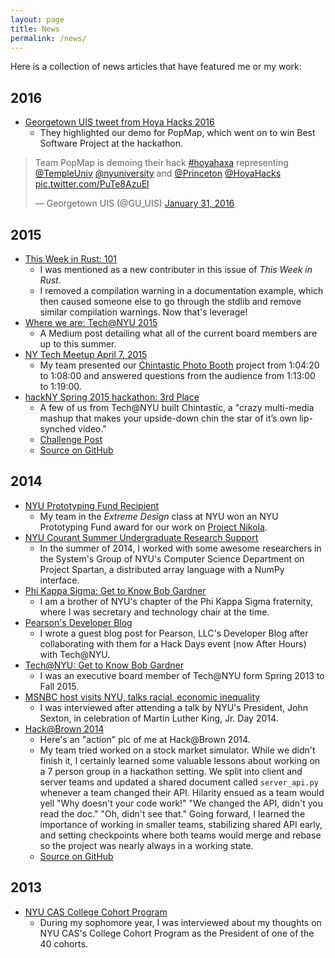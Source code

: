 ```yaml
---
layout: page
title: News
permalink: /news/
---
```


Here is a collection of news articles that have featured me or my work:

## 2016

- [Georgetown UIS tweet from Hoya Hacks 2016][tweet]
  - They highlighted our demo for PopMap, which went on to win Best Software
    Project at the hackathon.

<blockquote class="twitter-tweet" data-lang="en"><p lang="en" dir="ltr">Team PopMap is demoing their hack <a href="https://twitter.com/hashtag/hoyahaxa?src=hash&amp;ref_src=twsrc%5Etfw">#hoyahaxa</a> representing <a href="https://twitter.com/TempleUniv?ref_src=twsrc%5Etfw">@TempleUniv</a> <a href="https://twitter.com/nyuniversity?ref_src=twsrc%5Etfw">@nyuniversity</a> and <a href="https://twitter.com/Princeton?ref_src=twsrc%5Etfw">@Princeton</a> <a href="https://twitter.com/HoyaHacks?ref_src=twsrc%5Etfw">@HoyaHacks</a> <a href="https://t.co/PuTe8AzuEl">pic.twitter.com/PuTe8AzuEl</a></p>&mdash; Georgetown UIS (@GU_UIS) <a href="https://twitter.com/GU_UIS/status/693845446586929152?ref_src=twsrc%5Etfw">January 31, 2016</a></blockquote>
<script async src="https://platform.twitter.com/widgets.js" charset="utf-8"></script>

[tweet]: https://twitter.com/GU_UIS/status/693845446586929152

## 2015

- [This Week in Rust: 101][twir]
  - I was mentioned as a new contributer in this issue of _This Week in Rust_.
  - I removed a compilation warning in a documentation example, which then
    caused someone else to go through the stdlib and remove similar compilation
    warnings. Now that's leverage!
- [Where we are: Tech@NYU 2015][techatnyu]
  - A Medium post detailing what all of the current board members are up to
    this summer.
- [NY Tech Meetup April 7, 2015][nytm]
  - My team presented our [Chintastic Photo Booth][hackny-project] project from
    1:04:20 to 1:08:00 and answered questions from the audience from 1:13:00 to
    1:19:00.
- [hackNY Spring 2015 hackathon: 3rd Place][hackny]
  - A few of us from Tech@NYU built Chintastic, a "crazy multi-media mashup
    that makes your upside-down chin the star of it’s own lip-synched video."
  - [Challenge Post][hackny-project]
  - [Source on GitHub][chintastic]

[twir]: http://this-week-in-rust.org/blog/2015/10/19/this-week-in-rust-101/
[techatnyu]: https://medium.com/@TechatNYU/where-we-are-tech-nyu-2015-a5916a25fbfa
[nytm]: https://vimeo.com/124470748
[hackny]: http://hackny.org/tag/spring/
[hackny-project]: http://challengepost.com/software/chintastic-photo-booth
[chintastic]: https://github.com/rgardner/chintastic

## 2014

- [NYU Prototyping Fund Recipient][protofund]
  - My team in the _Extreme Design_ class at NYU won an NYU Prototyping Fund
    award for our work on [Project Nikola][projectnikola].
- [NYU Courant Summer Undergraduate Research Support][courant]
  - In the summer of 2014, I worked with some awesome researchers in the
    System's Group of NYU's Computer Science Department on Project Spartan,
    a distributed array language with a NumPy interface.
- [Phi Kappa Sigma: Get to Know Bob Gardner][pks-interview]
  - I am a brother of NYU's chapter of the Phi Kappa Sigma fraternity, where
    I was secretary and technology chair at the time.
- [Pearson's Developer Blog][pearson-post]
  - I wrote a guest blog post for Pearson, LLC's Developer Blog after
    collaborating with them for a Hack Days event (now After Hours) with
    Tech@NYU.
- [Tech@NYU: Get to Know Bob Gardner][techatnyu-interview]
  - I was an executive board member of Tech@NYU form Spring 2013 to Fall 2015.
- [MSNBC host visits NYU, talks racial, economic inequality][nyu-interview]
  - I was interviewed after attending a talk by NYU's President, John Sexton, in
    celebration of Martin Luther King, Jr. Day 2014.
- [Hack@Brown 2014][hackatbrown]
  - Here's an "action" pic of me at Hack@Brown 2014.
  - My team tried worked on a stock market simulator. While we didn't finish
    it, I certainly learned some valuable lessons about working on a 7 person
    group in a hackathon setting. We split into client and server teams and
    updated a shared document called `server_api.py` whenever a team changed
    their API. Hilarity ensued as a team would yell "Why doesn't your code
    work!" "We changed the API, didn't you read the doc." "Oh, didn't see
    that." Going forward, I learned the importance of working in smaller teams,
    stabilizing shared API early, and setting checkpoints where both teams
    would merge and rebase so the project was nearly always in a working state.
  - [Source on GitHub][hackatbrown-gh]

[protofund]: http://entrepreneur.nyu.edu/2014/10/27/announcing-the-fall-14-prototyping-fund-awards/
[projectnikola]: http://project-nikola.github.io/
[courant]: http://news.cs.nyu.edu/News.html
[pks-interview]: https://www.facebook.com/NYUSkulls/photos/a.761902210542949.1073741830.322590137807494/772882586111578/?type=1
[pearson-post]: https://web.archive.org/web/20170106182652/http://developer.pearson.com/blog/recap-technyus-hacknight-pearsons-new-york-office
[techatnyu-interview]: http://techatnyu.tumblr.com/post/82200405221/get-to-know-bob-gardner
[nyu-interview]: http://www.nyunews.com/2014/02/08/mlk-2/
[hackatbrown]: http://www.browndailyherald.com/2014/01/27/student-programmers-code-night-hackathon/
[hackatbrown-gh]: https://github.com/J-N/StockMarket

## 2013

- [NYU CAS College Cohort Program][cohort]
  - During my sophomore year, I was interviewed about my thoughts on NYU CAS's
    College Cohort Program as the President of one of the 40 cohorts.

[cohort]: http://www.nyunews.com/2013/09/11/cohort/

